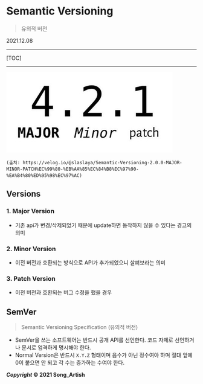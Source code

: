 # Semantic Versioning

> 유의적 버전

2021.12.08

---

[TOC]

---

![SemVe.version](img/semver.version.jpg)

`(출처: https://velog.io/@slaslaya/Semantic-Versioning-2.0.0-MAJOR-MINOR-PATCH%EC%99%80-%EB%AA%85%EC%84%B8%EC%97%90-%EA%B4%80%ED%95%98%EC%97%AC)`



## Versions

### 1. Major Version

- 기존 api가 변경/삭제되었기 때문에 update하면 동작하지 않을 수 있다는 경고의 의미

### 2. Minor Version

- 이전 버전과 호환되는 방식으로 API가 추가되었으니 살펴보라는 의미

### 3. Patch Version

- 이전 버전과 호환되는 버그 수정을 했을 경우



## SemVer

> Semantic Versioning Specification (유의적 버전)

- SemVer을 쓰는 소프트웨어는 반드시 공개 API를 선언한다. 코드 자체로 선언하거나 문서로 엄격하게 명시해야 한다.
- Normal Version은 반드시 `X.Y.Z` 형태이며 음수가 아닌 정수여야 하며 절대 앞에 0이 붙으면 안 되고 각 수는 증가하는 수여야 한다.



***Copyright* © 2021 Song_Artish**